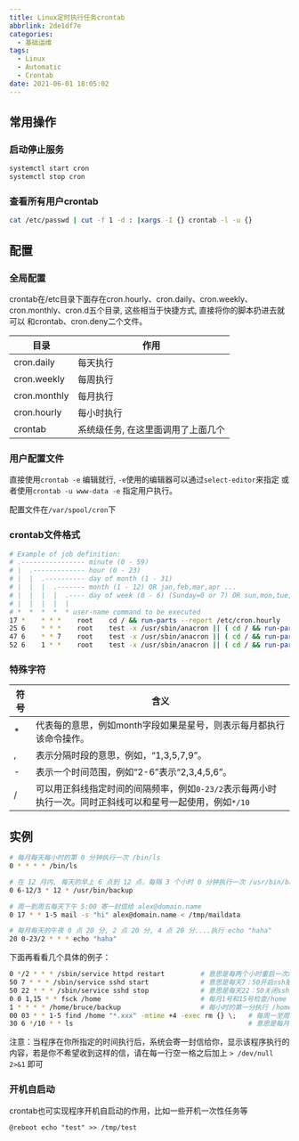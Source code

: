 ```yaml
---
title: Linux定时执行任务crontab
abbrlink: 2de1df7e
categories:
  - 基础运维
tags:
  - Linux
  - Automatic
  - Crontab
date: 2021-06-01 18:05:02
---
```


## 常用操作

### 启动停止服务

```bash
systemctl start cron
systemctl stop cron
```

### 查看所有用户crontab

```bash
cat /etc/passwd | cut -f 1 -d : |xargs -I {} crontab -l -u {}
```

## 配置

### 全局配置

crontab在/etc目录下面存在cron.hourly、cron.daily、cron.weekly、cron.monthly、cron.d五个目录, 这些相当于快捷方式, 直接将你的脚本扔进去就可以
和crontab、cron.deny二个文件。

|      目录        |          作用                          |
| ------------ | ---------------------------------- |
| cron.daily   | 每天执行                           |
| cron.weekly  | 每周执行                           |
| cron.monthly | 每月执行                           |
| cron.hourly  | 每小时执行                         |
| crontab      | 系统级任务, 在这里面调用了上面几个 |

### 用户配置文件

直接使用`crontab -e` 编辑就行, `-e`使用的编辑器可以通过`select-editor`来指定
或者使用`crontab -u www-data -e` 指定用户执行。

配置文件在`/var/spool/cron`下

### crontab文件格式

```sh
# Example of job definition:
# .---------------- minute (0 - 59)
# |  .------------- hour (0 - 23)
# |  |  .---------- day of month (1 - 31)
# |  |  |  .------- month (1 - 12) OR jan,feb,mar,apr ...
# |  |  |  |  .---- day of week (0 - 6) (Sunday=0 or 7) OR sun,mon,tue,wed,thu,fri,sat
# |  |  |  |  |
# *  *  *  *  * user-name command to be executed
17 *    * * *    root    cd / && run-parts --report /etc/cron.hourly
25 6    * * *    root    test -x /usr/sbin/anacron || ( cd / && run-parts --report /etc/cron.daily )
47 6    * * 7    root    test -x /usr/sbin/anacron || ( cd / && run-parts --report /etc/cron.weekly )
52 6    1 * *    root    test -x /usr/sbin/anacron || ( cd / && run-parts --report /etc/cron.monthly )
```

### 特殊字符

| 符号 | 含义                                                                                                       |
| ---- | ---------------------------------------------------------------------------------------------------------- |
| *    | 代表每的意思，例如month字段如果是星号，则表示每月都执行该命令操作。                                        |
| ,    | 表示分隔时段的意思，例如，“1,3,5,7,9”。                                                                    |
| -    | 表示一个时间范围，例如“2-6”表示“2,3,4,5,6”。                                                               |
| /    | 可以用正斜线指定时间的间隔频率，例如`0-23/2`表示每两小时执行一次。同时正斜线可以和星号一起使用，例如`*/10` |

## 实例

```bash
# 每月每天每小时的第 0 分钟执行一次 /bin/ls
0 * * * * /bin/ls

# 在 12 月内, 每天的早上 6 点到 12 点，每隔 3 个小时 0 分钟执行一次 /usr/bin/backup
0 6-12/3 * 12 * /usr/bin/backup

# 周一到周五每天下午 5:00 寄一封信给 alex@domain.name
0 17 * * 1-5 mail -s "hi" alex@domain.name < /tmp/maildata

# 每月每天的午夜 0 点 20 分, 2 点 20 分, 4 点 20 分....执行 echo "haha"
20 0-23/2 * * * echo "haha"
```

下面再看看几个具体的例子：

```bash
0 */2 * * * /sbin/service httpd restart         # 意思是每两个小时重启一次apache
50 7 * * * /sbin/service sshd start             # 意思是每天7：50开启ssh服务
50 22 * * * /sbin/service sshd stop             # 意思是每天22：50关闭ssh服务
0 0 1,15 * * fsck /home                         # 每月1号和15号检查/home 磁盘
1 * * * * /home/bruce/backup                    # 每小时的第一分执行 /home/bruce/backup这个文件
00 03 * * 1-5 find /home "*.xxx" -mtime +4 -exec rm {} \;   # 每周一至周五3点钟，在目录/home中，查找文件名为*.xxx的文件，并删除4天前的文件。
30 6 */10 * * ls                                            # 意思是每月的1、11、21、31日是的6：30执行一次ls命令
```

注意：当程序在你所指定的时间执行后，系统会寄一封信给你，显示该程序执行的内容，若是你不希望收到这样的信，请在每一行空一格之后加上 `> /dev/null 2>&1` 即可

### 开机自启动

crontab也可实现程序开机自启动的作用，比如一些开机一次性任务等

```cron
@reboot echo "test" >> /tmp/test
```
